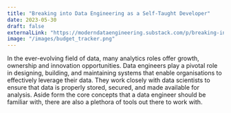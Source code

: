 ```yaml
---
title: "Breaking into Data Engineering as a Self-Taught Developer"
date: 2023-05-30
draft: false
externalLink: "https://moderndataengineering.substack.com/p/breaking-into-data-engineering-as"
image: "/images/budget_tracker.png"
---
```



In the ever-evolving field of data, many analytics roles offer growth, ownership and innovation opportunities. Data engineers play a pivotal role in designing, building, and maintaining systems that enable organisations to effectively leverage their data. They work closely with data scientists to ensure that data is properly stored, secured, and made available for analysis. Aside form the core concepts that a data engineer should be familiar with, there are also a plethora of tools out there to work with. 